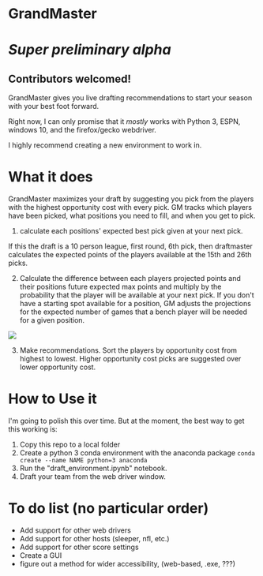 # GrandMaster
# *Super preliminary alpha*
## Contributors welcomed!

GrandMaster gives you live drafting recommendations to start your season with your best foot forward.

Right now, I can only promise that it *mostly* works with Python 3, ESPN, windows 10, and the firefox/gecko webdriver.

I highly recommend creating a new environment to work in.

# What it does

GrandMaster maximizes your draft by suggesting you pick from the players with the highest opportunity cost with every pick.  GM tracks which players have been picked, what positions you need to fill, and when you get to pick.

1. calculate each positions' expected best pick given at your next pick.

If this the draft is a 10 person league, first round, 6th pick, then draftmaster calculates the expected points of the players available at the 15th and 26th picks.

2. Calculate the difference between each players projected points and their positions future expected max points and multiply by the probability that the player will be available at your next pick. If you don't have a starting spot available for a position, GM adjusts the projections for the expected number of games that a bench player will be needed for a given position.

<img src="https://render.githubusercontent.com/render/math?math=E(Max) = \sum(p(available) * points * p(player is best available))">

3. Make recommendations. Sort the players by opportunity cost from highest to lowest. Higher opportunity cost picks are suggested over lower opportunity cost.


# How to Use it
I'm going to polish this over time. But at the moment, the best way to get this working is:
1. Copy this repo to a local folder
2. Create a python 3 conda environment with the anaconda package ```conda create --name NAME python=3 anaconda```
3. Run the "draft_environment.ipynb" notebook.
4. Draft your team from the web driver window.



# To do list (no particular order)
- Add support for other web drivers
- Add support for other hosts (sleeper, nfl, etc.)
- Add support for other score settings
- Create a GUI
- figure out a method for wider accessibility, (web-based, .exe, ???)

